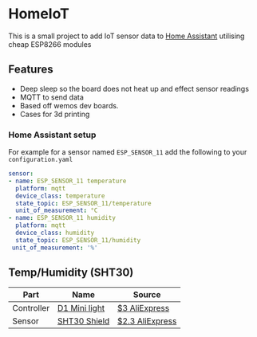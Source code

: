 # HomeIoT

This is a small project to add IoT sensor data to [Home Assistant](https://www.home-assistant.io/) utilising cheap ESP8266 modules

## Features
- Deep sleep so the board does not heat up and effect sensor readings
- MQTT to send data
- Based off wemos dev boards.
- Cases for 3d printing

### Home Assistant setup
For example for a sensor named `ESP_SENSOR_11` add the following to your `configuration.yaml`

```yaml
sensor:
- name: ESP_SENSOR_11 temperature
  platform: mqtt
  device_class: temperature
  state_topic: ESP_SENSOR_11/temperature
  unit_of_measurement: °C
- name: ESP_SENSOR_11 humidity
  platform: mqtt
  device_class: humidity
  state_topic: ESP_SENSOR_11/humidity
 unit_of_measurement: '%'
```

## Temp/Humidity (SHT30)
| Part | Name | Source |
| ---- | ---- | -------|
| Controller | [D1 Mini light](https://wiki.wemos.cc/products:d1:d1_mini_lite) | [$3 AliExpress](https://www.aliexpress.com/item/32795857574.html) |
| Sensor | [SHT30 Shield](https://wiki.wemos.cc/products:d1_mini_shields:sht30_shield) | [$2.3 AliExpress](https://www.aliexpress.com/item/32762136940.html)|


